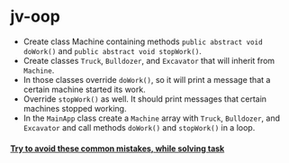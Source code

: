 # jv-oop

- Create class Machine containing methods `public abstract void doWork()` and `public abstract void stopWork()`.
- Create classes `Truck`, `Bulldozer`, and `Excavator` that will inherit from `Machine`.
- In those classes override `doWork()`, so it will print a message that a certain machine started its work.
- Override `stopWork()` as well. It should print messages that certain machines stopped working.
- In the `MainApp` class create a `Machine` array with `Truck`, `Bulldozer`, and `Excavator` and call methods `doWork()` and `stopWork()` in a loop.

#### [Try to avoid these common mistakes, while solving task](./checklist.md)